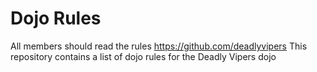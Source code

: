 Dojo Rules
==========
All members should read the rules
https://github.com/deadlyvipers
This repository contains a list of dojo rules for the Deadly Vipers dojo

